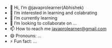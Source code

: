 - 👋 Hi, I’m @javaprolearner(Abhishek)
- 👀 I’m interested in learning and colabrating
- 🌱 I’m currently learning 
- 💞️ I’m looking to collaborate on ...
- 📫 How to reach me javaprolearner@gmail.com
- 😄 Pronouns: ...
- ⚡ Fun fact: ...

<!---
javaprolearner/javaprolearner is a ✨ special ✨ repository because its `README.md` (this file) appears on your GitHub profile.
You can click the Preview link to take a look at your changes.
--->
